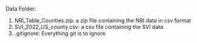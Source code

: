 
Data Folder: 
1. NRI_Table_Counties.zip: a zip file containing the NRI data in csv format
2. SVI_2022_US_county.csv: a csv file containing the SVI data
3. .gitignore: Everything git is to ignore